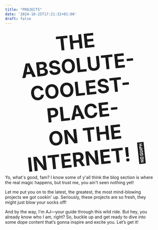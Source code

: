 ```yaml
---
title: "PROJECTS"
date: '2024-10-25T17:21:32+01:00'
draft: false
---
```

<style>
  header {
    display: none;
  }
</style>

<h1 style="
  font-size: 4rem;
  text-align: center;
  font-weight: bold;
  margin: 0;
  transform: rotate(-6deg)" >THE ABSOLUTE- <br>
COOLEST-<br> 
PLACE- <br> 
ON THE INTERNET! 🚀</h1>

Yo, what's good, fam? I know some of y'all think the blog section is where the real magic happens, but trust me, you ain't seen nothing yet!

Let me put you on to the latest, the greatest, the most mind-blowing projects we got cookin' up. Seriously, these projects are so fresh, they might just blow your socks off! 

And by the way, I'm AJ—your guide through this wild ride. But hey, you already know who I am, right? So, buckle up and get ready to dive into some dope content that’s gonna inspire and excite you. Let’s get it!
